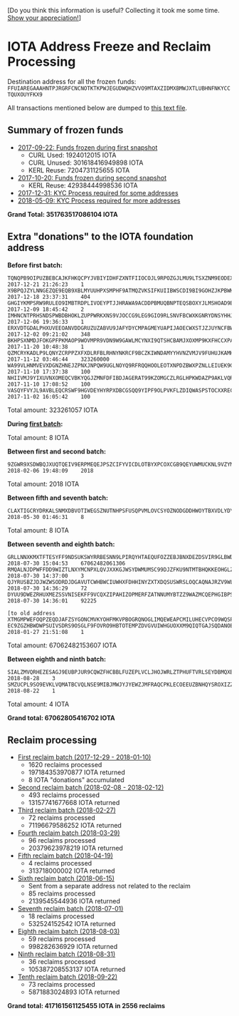 [Do you think this information is useful? Collecting it took me some time. [Show your appreciation!](https://github.com/schierlm/donate-iota)]

IOTA Address Freeze and Reclaim Processing
==========================================

Destination address for all the frozen funds: `FFUIAREGAAAHNTPJRGRFCNCNOTKTKPWJEGUDWQHZVVO9MTAXZIDMXBMWJXTLUBHNFNKYCCTQUXOUYFKX9`

All transactions mentioned below are dumped to [this text file](raw-transaction-dump.txt).

Summary of frozen funds
-----------------------

- [2017-09-22: Funds frozen during first snapshot](2017-09-22-first-snapshot.md)
  * CURL Used: 1924012015 IOTA
  * CURL Unused: 301618416949898 IOTA
  * KERL Reuse: 7204731125655 IOTA
- [2017-10-20: Funds frozen during second snapshot](2017-10-20-second-snapshot.md)
  * KERL Reuse: 42938444998536 IOTA
- [2017-12-31: KYC Process required for some addresses](2017-12-31-kyc-process.md)
- [2018-05-09: KYC Process required for more addresses](2018-05-09-kyc-process-2.md)

**Grand Total: 351763517086104 IOTA**

Extra "donations" to the IOTA foundation address
------------------------------------------------

**Before first batch:**

    TQNQPB9OIPUZBEBCAJKFHKQCPYJVBIYIDHFZXNTFIIOCOJL9RPOZGJLMU9LTSXZNM9EODEXXCEWLZ9999    2017-12-21 21:26:23    1
    X9BPQJZYLNNGEZQE9EQB9XBLMYUUHPXSMPHF9ATMQZVKSIFKUIIBWSCDI9BI9GOHZJKPBWKLMABXZ9999    2017-12-18 23:37:31    404
    GHGIYKMPSRW9RULEO9IMBTRDPLIVOEYPTJJHRAWA9ACDDPBMUQBNPTEQSBOXYJLMSHOAD9BSWKQZZ9999    2017-12-09 18:45:42    2
    IMHNCNTPRHSNDSPWBDBHOKLZUPPWRKXNS9VJOCCG9LEG9GIO9RLSNVFBCWXKGNRYDNSYHHJETZIIA9999    2017-12-06 19:36:33    1
    ERXVDTGDALPHXUVEEOANVDDGRUZUZABVU9JAFYDYCMPAGMEYUAPIJAOECWXSTJZJUYNCFBWGMPSIZ9999    2017-12-02 09:21:02    348
    BKHPSXNMDJFOKGPFPKMAOP9WOVMPR9VDN9W9GAWLMCYNXI9QTSHCBAMJXOXMP9KXFHCCXPAUQLNGA9999    2017-11-20 10:48:38    1
    QZMCRYKADLP9LQNYZCRPPZXFXDLRFBLRHNYNKRCF9BCZKIWNDAMYYHVNZVMJV9FUHUJKAMHXF9LVA9999    2017-11-12 03:46:44    323260000
    WA99VLHNMVEVXDGNZHNEJZPNXJNPQW9UGLNOYQ9RFRQQHOOLEOTXNPDZBWXPZNLLEIUEK9GGHQLR99999    2017-11-10 17:37:38    100
    NHIIVMJ9YIXUVNXOMEQCVBKYQGJZMNFDFIBDJAGERAT99KZOMGCZLRGLHPKWDAZP9AKLVQRKKQDIA9999    2017-11-10 17:08:52    100
    VASQYFVYJL9AVBLEQCRSWF9HGVDEYHYRPXDBCGSQQ9YIPF9OLPVKFLZDIQWASPSTOCXXREC99JSY99999    2017-11-02 16:05:42    100

Total amount: 323261057 IOTA

**During [first batch](2018-01-10-first-reclaim-batch.md):**

Total amount: 8 IOTA


**Between first and second batch:**

    9ZGWR9XSDWBQJXUQTQEIV9ERPMEQEJPSZCIFYVICDLOTBYXPCOXCGB9QEYUWMUCKNL9VZYMPJYUJA9999    2018-02-06 19:48:09    2018

Total amount: 2018 IOTA


**Between fifth and seventh batch:**

    CLAXTIGCRYDRKALSNMXDBVOTIWEGSZNUTNHPSFUSQPVMLOVCSYOZNODGDDHWOYTBXVDLYDYBEKHFA9999    2018-05-30 01:46:31    8

Total amount: 8 IOTA


**Between seventh and eighth batch:**

    GRLLNNXKMXTFTESYFF9NDSUKSWYRRBESNN9LPIRQYHTAEQUFOZZEBJBNXDEZDSVIR9GLBWD9YCIYA9999    2018-07-30 15:04:53    67062482061306
    RMQALNJDPWFFDD9WIZTLNXYMCNPXLQVJXXKGJWSYDWMUMSC99DJZFKU9NTMTBHQKKEOHGLZGXYYGZ9999    2018-07-30 14:37:00    3
    QJYRUSBZJDJWZWSODRDJDGAVUTCWHBWCIUWHXFDHHINYZXTXDQSUSWRSLOQCAQNAJRZV9WLUEPDJ99999    2018-07-30 14:36:29    72
    DYUU9DWEZRHUXMEZSSVNISEKFF9VCQXZIPAHIZOPMERFZATNNUMYBTZZ9WAZMCQEPHGIBPSFCPZCZ9999    2018-07-30 14:36:01    92225

    [to old address XTMGMPWEFOQPZEQDJAFZSYGONCMVKYOHFMKVPBOGRQNOGLIMQEWEAPCMILUHECVPCO9WQSPFJVMQAZJND]
    EC9ZGZHBWDWPSUIVSDRS9OSGLF9FOVRO9HBTOTEMPZDVGVUIWHGUOXXM9QIQTGAJSQDANOETACIJA9999    2018-01-27 21:51:08    1

Total amount: 67062482153607 IOTA


**Between eighth and ninth batch:**

    SIALZMVQRHEZESAGJ9EUBPJUR9CQWZFHCBBLFUZEPLVCLJHOJWRLZTPHUFTVRLSEYDBMQXBCWLDW99999 2018-08-28    3
    SMZUCPL9SO9EVKLVQMATBCVQLNSE9MIBJMWJYJYEWZJMFRAQCPKLECOEEUZBNHQYSROXIZZFGFEHZ9999 2018-08-22    1

Total amount: 4 IOTA


**Grand total: 67062805416702 IOTA**

Reclaim processing
------------------

- [First reclaim batch (2017-12-29 - 2018-01-10)](2018-01-10-first-reclaim-batch.md)
  * 1620 reclaims processed
  * 197184353970877 IOTA returned
  * 8 IOTA "donations" accumulated
- [Second reclaim batch (2018-02-08 - 2018-02-12)](2018-02-12-second-reclaim-batch.md)
  * 493 reclaims processed
  * 13157741677668 IOTA returned
- [Third reclaim batch (2018-02-27)](2018-02-27-third-reclaim-batch.md)
  * 72 reclaims processed
  * 71196679586252 IOTA returned
- [Fourth reclaim batch (2018-03-29)](2018-03-29-fourth-reclaim-batch.md)
  * 96 reclaims processed
  * 20379623978219 IOTA returned
- [Fifth reclaim batch (2018-04-19)](2018-04-19-fifth-reclaim-batch.md)
  * 4 reclaims processed
  * 313718000002 IOTA returned
- [Sixth reclaim batch (2018-06-15)](2018-06-15-sixth-reclaim-batch.md)
  * Sent from a separate address not related to the reclaim
  * 85 reclaims processed
  * 2139545544936 IOTA returned
- [Seventh reclaim batch (2018-07-01)](2018-07-01-seventh-reclaim-batch.md)
  * 18 reclaims processed
  * 532524152542 IOTA returned
- [Eighth reclaim batch (2018-08-03)](2018-08-03-eighth-reclaim-batch.md)
  * 59 reclaims processed
  * 998282636929 IOTA returned
- [Ninth reclaim batch (2018-08-31)](2018-08-31-ninth-reclaim-batch.md)
  * 36 reclaims processed
  * 105387208553137 IOTA returned
- [Tenth reclaim batch (2018-09-22)](2018-09-22-tenth-reclaim-batch.md)
  * 73 reclaims processed
  * 5871883024893 IOTA returned

**Grand total: 417161561125455 IOTA in 2556 reclaims**
